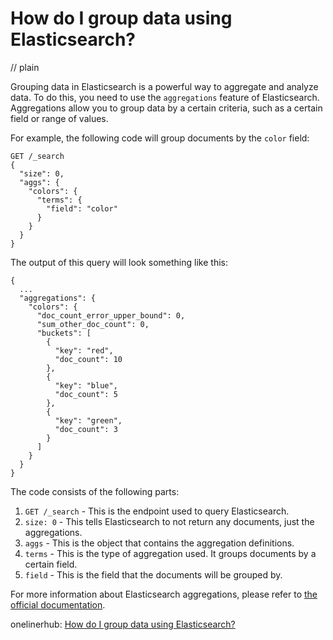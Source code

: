# How do I group data using Elasticsearch?
// plain

Grouping data in Elasticsearch is a powerful way to aggregate and analyze data. To do this, you need to use the `aggregations` feature of Elasticsearch. Aggregations allow you to group data by a certain criteria, such as a certain field or range of values.

For example, the following code will group documents by the `color` field:
```
GET /_search
{
  "size": 0,
  "aggs": {
    "colors": {
      "terms": {
        "field": "color"
      }
    }
  }
}
```

The output of this query will look something like this:
```
{
  ...
  "aggregations": {
    "colors": {
      "doc_count_error_upper_bound": 0,
      "sum_other_doc_count": 0,
      "buckets": [
        {
          "key": "red",
          "doc_count": 10
        },
        {
          "key": "blue",
          "doc_count": 5
        },
        {
          "key": "green",
          "doc_count": 3
        }
      ]
    }
  }
}
```

The code consists of the following parts:

1. `GET /_search` - This is the endpoint used to query Elasticsearch.
2. `size: 0` - This tells Elasticsearch to not return any documents, just the aggregations.
3. `aggs` - This is the object that contains the aggregation definitions.
4. `terms` - This is the type of aggregation used. It groups documents by a certain field.
5. `field` - This is the field that the documents will be grouped by.

For more information about Elasticsearch aggregations, please refer to [the official documentation](https://www.elastic.co/guide/en/elasticsearch/reference/current/search-aggregations.html).

onelinerhub: [How do I group data using Elasticsearch?](https://onelinerhub.com/elasticsearch/how-do-i-group-data-using-elasticsearch)